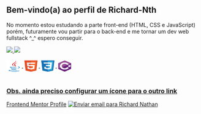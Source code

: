 ## Bem-vindo(a) ao perfil de Richard-Nth

<p> No momento estou estudando a parte front-end (HTML, CSS e JavaScript) <br>
 porém, futuramente vou partir para o back-end e me tornar um dev web fullstack ^_^ espero conseguir.
</p>

 <div>
   <a href="https://github.com/Richard-Nth">
   <img height="180em" src="https://github-readme-stats.vercel.app/api?username=Richard-Nth&show_icons=true&theme=tokyonight&include_all_commits=true&count_private=true"/>
   <img height="180em" src="https://github-readme-stats.vercel.app/api/top-langs/?username=Richard-Nth&layout=compact&langs_count=6&theme=tokyonight"/>
</div>
    
<div style="display: inline_block"><br>
  <img align="center" alt="Java" height="30" width="40" src="https://raw.githubusercontent.com/devicons/devicon/master/icons/java/java-original.svg">
  <img align="center" alt="HTML" height="30" width="40" src="https://raw.githubusercontent.com/devicons/devicon/master/icons/html5/html5-original.svg">
  <img align="center" alt="CSS" height="30" width="40" src="https://raw.githubusercontent.com/devicons/devicon/master/icons/css3/css3-original.svg">
  <img align="center" alt="C#" height="30" width="40" src="https://raw.githubusercontent.com/devicons/devicon/master/icons/csharp/csharp-original.svg">
</div>
 
<br>
 
### Obs. ainda preciso configurar um ícone para o outro link
 
<div> 
<a href = "https://www.frontendmentor.io/profile/Richard-Nth" target="_blank" title="Link para o perfil do Frontend Mentor(dica: abra em uma nova guia clicando com o botão direito do mouse">Frontend Mentor Profile</a>
  <a href = "mailto:richardnathannunes@gmail.com"><img src="https://img.shields.io/badge/-Gmail-%23333?style=for-the-badge&logo=gmail&logoColor=white" target="_blank" title="Enviar email para Richard Nathan"></a>
</div>
